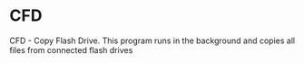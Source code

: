 # CFD
CFD - Copy Flash Drive. This program runs in the background and copies all files from connected flash drives
